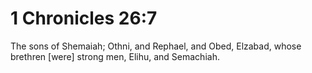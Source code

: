 # 1 Chronicles 26:7

The sons of Shemaiah; Othni, and Rephael, and Obed, Elzabad, whose brethren [were] strong men, Elihu, and Semachiah.